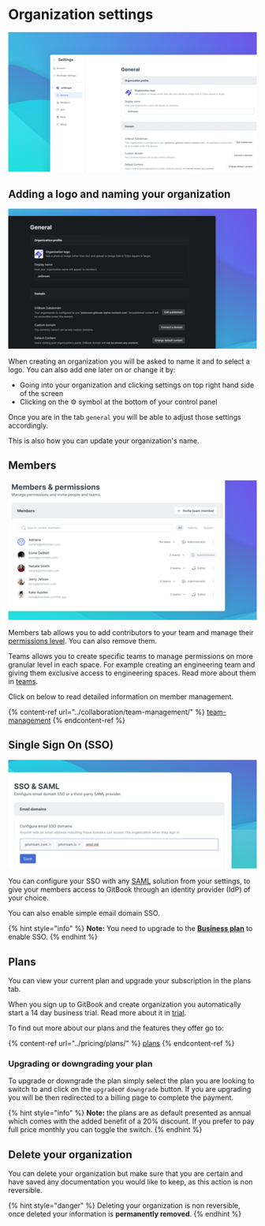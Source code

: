 # Organization settings

![](<../.gitbook/assets/Org Settings.png>)

## Adding a logo and naming your organization <a href="your-organizations-information" id="your-organizations-information"></a>

![](<../.gitbook/assets/General Settings.png>)

When creating an organization you will be asked to name it and to select a logo. You can also add one later on or change it by:

* Going into your organization and clicking settings on top right hand side of the screen
* Clicking on the ⚙ symbol at the bottom of your control panel

Once you are in the tab `general` you will be able to adjust those settings accordingly.

This is also how you can update your organization's name.

## Members

![](../.gitbook/assets/Members.png)

Members tab allows you to add contributors to your team and manage their [permissions level](https://app.gitbook.com/@gitbook/s/gbx-public/\~/drafts/-Mf2BJHP4nQ_RKvzDzfK/collaboration/permissions-and-inheritance). You can also remove them.

Teams allows you to create specific teams to manage permissions on more granular level in each space. For example creating an engineering team and giving them exclusive access to engineering spaces. Read more about them in [teams](https://app.gitbook.com/@gitbook/s/gbx-public/\~/drafts/-Mf2BJHP4nQ_RKvzDzfK/collaboration/team-management/teams).

Click on below to read detailed information on member management.

{% content-ref url="../collaboration/team-management/" %}
[team-management](../collaboration/team-management/)
{% endcontent-ref %}

## Single Sign On (SSO) <a href="setup-single-sign-on-sso" id="setup-single-sign-on-sso"></a>

![](<../.gitbook/assets/SSO Email (1).png>)

You can configure your SSO with any [SAML](../features/saml.md) solution from your settings, to give your members access to GitBook through an identity provider (IdP) of your choice.

You can also enable simple email domain SSO.

{% hint style="info" %}
**Note:** You need to upgrade to the [**Business plan**](https://app.gitbook.com/@gitbook/s/gbx-public/\~/drafts/-MbkOwZ1IrGaai2JNGO5/pricing/plans#business-plan) to enable SSO.
{% endhint %}

## Plans

You can view your current plan and upgrade your subscription in the plans tab.

When you sign up to GitBook and create organization you automatically start a 14 day business trial. Read more about it in [trial](https://app.gitbook.com/@gitbook/s/gbx-public/\~/drafts/-Mf8swE8YfbVc86bqlAv/pricing/free-trial).

To find out more about our plans and the features they offer go to:

{% content-ref url="../pricing/plans/" %}
[plans](../pricing/plans/)
{% endcontent-ref %}

### Upgrading or downgrading your plan

To upgrade or downgrade the plan simply select the plan you are looking to switch to and click on the `upgrade`or `downgrade` button. If you are upgrading you will be then redirected to a billing page to complete the payment.

{% hint style="info" %}
**Note:** the plans are as default presented as annual which comes with the added benefit of a 20% discount. If you prefer to pay full price monthly you can toggle the switch.
{% endhint %}

## Delete your organization <a href="delete-your-organization" id="delete-your-organization"></a>

You can delete your organization but make sure that you are certain and have saved any documentation you would like to keep, as this action is non reversible.

{% hint style="danger" %}
Deleting your organization is non reversible, once deleted your information is **permanently removed**.
{% endhint %}
